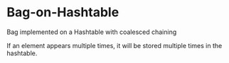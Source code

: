 # Bag-on-Hashtable
Bag implemented on a Hashtable with coalesced chaining

If an element appears multiple times, it will be stored multiple times in the hashtable.
